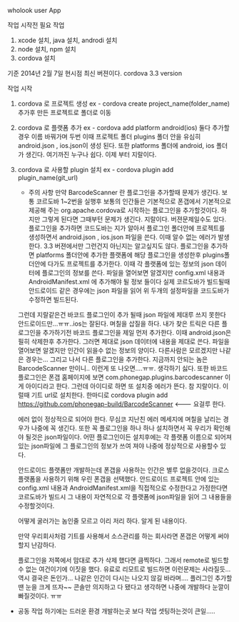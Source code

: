 wholook user App 


작업 시작전 필요 작업

1. xcode 설치, java 설치, androdi 설치
2. node 설치, npm 설치
3. cordova 설치

기준 2014년 2월 7일 현시점 최신 버젼이다.
cordova 3.3 version



작업 시작

1. cordova 로 프로젝트 생성 
	ex - cordova create project_name(folder_name)
	추가후 만든 프로젝트로 폴더로 이동
2. cordova 로 플랫폼 추가 
	ex - cordova add platform android(ios)
	둘다 추가할 경우 이름 바꿔가며 두번
	이때 프로젝트 폴더 plugins 폴더 안을 유심히 android.json , ios.json이 생성 된다.
	또한 platforms 폴더에 android, ios 폴더가 생긴다.
	여기까진 누구나 쉽다. 이제 부터 지랄이다.
	 
3. cordova 로 사용할 plugin 설치 
	ex - cordova plugin add plugin_name(git_url)
	* 주의 사항 
	만약 BarcodeScanner 란 플로그인을 추가할때 문제가 생긴다.
	보통 코르도바 1~2번을 실행후 보통의 인간들은 기본적으로 폰갭에서 기본적으로 제공해 주는 org.apache.cordova로 시작하는
	플로그인을 추가할것이다. 하지만 그렇게 된다면 그때부턴 문제가 생긴다. 지랄이다.
	버젼문제일수도 있다.
	플로그인을 추가하면 코드도바는 지가 알아서 플로그인 폴더안에 프로젝트를 생성하면서 android.json , ios.json 파일을 쓴다.
	이때 알수 없는 에러가 발생한다.
	3.3 버젼에서만 그런건지 아닌지는 알고싶지도 않다.
	플로그인을 추가하면 platforms 폴더안에 추가한 플랫폼에 해당 플로그인을 생성한후 plugins폴더안에 다가도 프로젝트를 추가한다.
	이때 각 플랫폼에 있는 정보의 json 데이터에 플로그인의 정보를 쓴다. 파일을 열어보면 알겠지만 config.xml 내용과 AndroidManifest.xml 에 추가해야 될 정보
	들이다 실제 코르도바가 빌드될때 안드로이드 같은 경우에는 json 파일을 읽어 위 두개의 설정파일을 코드도바가 수정하면 빌드된다.
	
	그런데 지랄같은건 바코드 플로그인이 추가 될때 json 파일에 제대루 쓰지 못한다 안드로이드만...ㅠㅠ..ios는 잘된다.
	며칠을 삽질을 하다. 내가 찾은 트릭은 다른 플로그인을 추가하기전 바코드 플로그인을 제일 먼저 추가한다. 이때 android.json은 
	필히 삭제한후 추가한다. 그러면 제대로 json 데이터에 내용을 제대로 쓴다. 파일을 열어보면 알겠지만 인간이 읽을수 없는 정보의 양이다.
	다른사람은 모르겠지만 나같은 경우는...
	그리고 나서 다른 플로그인을 추가한다. 지금까지 안되는 놈은 BarcodeScanner 만이니.. 이런게 또 나오면....ㅠㅠ. 생각하기 싫다.
	또한 바코드 플로그인은 폰갭 홈페이지에 보면 com.phonegap.plugins.barcodescanner 이게 아이디라고 한다.
	그런데 아이디로 하면 또 설치중 에러가 뜬다. 참 지랄이다.
	이럴때 기트 url로 설치한다.
	한마디로 cordova plugin add https://github.com/phonegap-build/BarcodeScanner <--- 요걸루 한다.
	
	에러 없이 정상적으로 되어야 한다. 무심코 지난친 에러 메세지에 며칠을 날리는 경우가 나중에 꼭 생긴다. 
	또한 꼭 플로그인을 하나 하나 설치하면서 꼭 우리가 확인해야 될것은 json파일이다. 어떤 플로그인이든 설치후에는 각 플랫폼 이름으로 
	되어져 있는 json파일에 그 플로그인의 정보가 쓰여 져야 나중에 정상적으로 사용할수 있다.
	
	안드로이드 플랫폼만 개발하는데 폰갭을 사용하는 인간은 별루 없을것이다. 크로스 플랫폼을 사용하기 위해 우린 폰갭을 선택했다.
	안드로이드 프로젝트 안에 있는 config.xml 내용과 AndroidManifest.xml을 직접적으로 수정한다고 가정한다면 코르도바가 빌드시
	그 내용이 자연적으로 각 플랫폼에 json파일을 읽어 그 내용들을 수정할것이다. 
	
	어떻게 굴러가는 놈인줄 모르고 이리 저리 하다. 알게 된 내용이다. 
	
	만약 우리회사처럼 기트를 사용해서 소스관리를 하는 회사라면 폰갭은 어떻게 써야 할지 난감하다.
	
	플로그인을 저쪽에서 맘대로 추가 삭제 했다면 큼찍하다. 그래서 remote로 빌드할수 없는 여건이기에 이짓을 했다.
	유료로 리모트로 빌드하면 이런문제는 사라질듯... 역시 결국은 돈인가... 
	나같은 인간이 다시는 나오지 않길 바라며.... 플러그인 추가할땐 눈을 크게 뜨자~~ 콘솔만 의지하고 다 됐다고 생각하면 나중에 
	개발하다 눈깔이 빠질것이다. ㅠㅠ 
	


* 공동 작업 하기에는 드러운 환경 개발하는곳 보다 작업 셋팅하는것이 큰일.....

